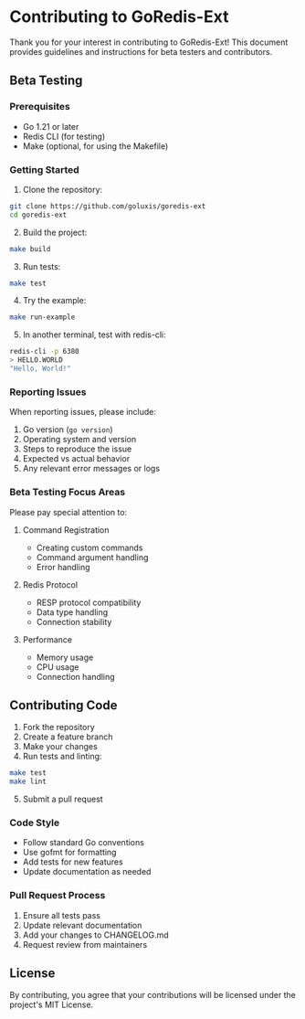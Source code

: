 # Contributing to GoRedis-Ext

Thank you for your interest in contributing to GoRedis-Ext! This document provides guidelines and instructions for beta testers and contributors.

## Beta Testing

### Prerequisites

- Go 1.21 or later
- Redis CLI (for testing)
- Make (optional, for using the Makefile)

### Getting Started

1. Clone the repository:
```bash
git clone https://github.com/goluxis/goredis-ext
cd goredis-ext
```

2. Build the project:
```bash
make build
```

3. Run tests:
```bash
make test
```

4. Try the example:
```bash
make run-example
```

5. In another terminal, test with redis-cli:
```bash
redis-cli -p 6380
> HELLO.WORLD
"Hello, World!"
```

### Reporting Issues

When reporting issues, please include:

1. Go version (`go version`)
2. Operating system and version
3. Steps to reproduce the issue
4. Expected vs actual behavior
5. Any relevant error messages or logs

### Beta Testing Focus Areas

Please pay special attention to:

1. Command Registration
   - Creating custom commands
   - Command argument handling
   - Error handling

2. Redis Protocol
   - RESP protocol compatibility
   - Data type handling
   - Connection stability

3. Performance
   - Memory usage
   - CPU usage
   - Connection handling

## Contributing Code

1. Fork the repository
2. Create a feature branch
3. Make your changes
4. Run tests and linting:
```bash
make test
make lint
```
5. Submit a pull request

### Code Style

- Follow standard Go conventions
- Use gofmt for formatting
- Add tests for new features
- Update documentation as needed

### Pull Request Process

1. Ensure all tests pass
2. Update relevant documentation
3. Add your changes to CHANGELOG.md
4. Request review from maintainers

## License

By contributing, you agree that your contributions will be licensed under the project's MIT License. 